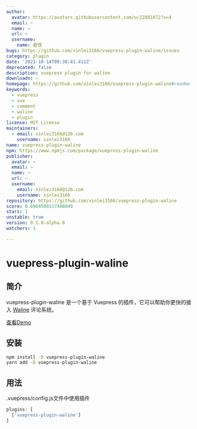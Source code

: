 ```yaml
---
author:
  avatar: https://avatars.githubusercontent.com/u/22881872?v=4
  email: ~
  name: ~
  url: ~
  username:
    name: 君惜
bugs: https://github.com/xinlei3166/vuepress-plugin-waline/issues
category: plugin
date: '2021-10-14T09:38:41.411Z'
deprecated: false
description: vuepress plugin for waline
downloads: ~
homepage: https://github.com/xinlei3166/vuepress-plugin-waline#readme
keywords:
  - vuepress
  - vue
  - comment
  - waline
  - plugin
license: MIT License
maintainers:
  - email: xinlei3166@126.com
    username: xinlei3166
name: vuepress-plugin-waline
npm: https://www.npmjs.com/package/vuepress-plugin-waline
publisher:
  avatar: ~
  email: ~
  name: ~
  url: ~
  username:
    email: xinlei3166@126.com
    username: xinlei3166
repository: https://github.com/xinlei3166/vuepress-plugin-waline
score: 0.4964500117488049
stars: 1
unstable: true
version: 0.1.0-alpha.0
watchers: 1

---
```


# vuepress-plugin-waline

## 简介

vuepress-plugin-waline 是一个基于 Vuepress 的插件，它可以帮助你更快的接入 [Waline](https://waline.js.org) 评论系统。

[查看Demo](https://xinlei3166.github.io/vuepress-demo/)



## 安装

```bash
npm install -D vuepress-plugin-waline
yarn add -D vuepress-plugin-waline
```



## 用法

.vuepress/config.js文件中使用插件

```js
plugins: [
  ['vuepress-plugin-waline']
]
```


